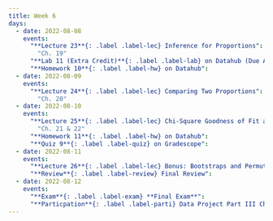 ```yaml
---
title: Week 6
days:
  - date: 2022-08-08
    events: 
      "**Lecture 23**{: .label .label-lec} Inference for Proportions":
        "Ch. 19" 
      "**Lab 11 (Extra Credit)**{: .label .label-lab} on Datahub (Due Aug. 11)":
      "**Homework 10**{: .label .label-hw} on Datahub":
  - date: 2022-08-09
    events:
      "**Lecture 24**{: .label .label-lec} Comparing Two Proportions":
        "Ch. 20"  
  - date: 2022-08-10
    events:
      "**Lecture 25**{: .label .label-lec} Chi-Square Goodness of Fit and Two-way Tables": 
        "Ch. 21 & 22"
      "**Homework 11**{: .label .label-hw} on Datahub":
      "**Quiz 9**{: .label .label-quiz} on Gradescope":
  - date: 2022-08-11
    events:
      "**Lecture 26**{: .label .label-lec} Bonus: Bootstraps and Permutations":
      "**Review**{: .label .label-review} Final Review":
  - date: 2022-08-12
    events:
      "**Exam**{: .label .label-exam} **Final Exam**":
      "**Particpation**{: .label .label-parti} Data Project Part III Check-in (By End of Day)":
---
```

